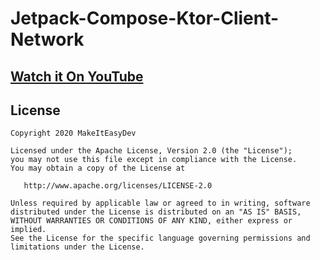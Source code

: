 # Jetpack-Compose-Ktor-Client-Network

## [Watch it On YouTube](https://youtu.be/3TpQoz59EB8)

## License
```
Copyright 2020 MakeItEasyDev

Licensed under the Apache License, Version 2.0 (the "License");
you may not use this file except in compliance with the License.
You may obtain a copy of the License at

   http://www.apache.org/licenses/LICENSE-2.0

Unless required by applicable law or agreed to in writing, software
distributed under the License is distributed on an "AS IS" BASIS,
WITHOUT WARRANTIES OR CONDITIONS OF ANY KIND, either express or implied.
See the License for the specific language governing permissions and
limitations under the License.
```
